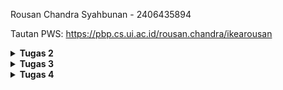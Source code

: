 Rousan Chandra Syahbunan - 2406435894

Tautan PWS: https://pbp.cs.ui.ac.id/rousan.chandra/ikearousan
<details>
<Summary><b>Tugas 2</b></Summary>
Jelaskan bagaimana cara kamu mengimplementasikan checklist di atas secara step-by-step (bukan hanya sekadar mengikuti tutorial).

Jawab : 
- Membuat sebuah proyek Django baru -> (Sebelum itu jangan lupa mengikuti tutorial 0 karena kita memperlukan requirements.txt, env, dan env prod untuk menjalankan proyek django) Pertama kita bisa membuat direktori terlebih dahulu lalu buat virtual environment dan jangan lupa untuk mengaktifkannya. Selanjutanya saya menyiapkan Dependencies dan menginstallnya. Seperti sebelumnya saya sudah membuat .env yang berisikan 'Production=false' dan .env.prod yang berisikan kredensial yang diberikan melalui email saya. jangan lupa juga untuk mengubah dan menambahkan isi dari file settings.py yang berada di dalam repository 'football_shop'.

- Membuat aplikasi dengan nama main pada proyek tersebut -> Pertama, sebelumnnya saya sudah mengaftikan virtual environment (kalau belum jangan lupa diaktifkan) sehingga saya hanya perlu menjalankan command 'python manage.py startapp main' yang akan membuat direktori baru bernama main. yang terakhir saya harus memasukan direktori main di dalam file 'settings.py' dengan menambah string "main" di variable; "INSTALLED_APPS".

- Proses routing (kedua routing saya gabung kesini) -> Saya mengisi file 'urls.py' yang sudah berada pada 'main', file tersebut berisikan sesuai yang diterakan oleh tutorial 1. Saya juga mengedit file 'urls.py' yang berada di repository 'football_shop' dengan mengarahkan semua requestnya ke file 'urls.py' yang ada di dalam 'main'
  
- Membuat model pada aplikasi main dengan nama Product dan memiliki atribut wajib sebagai berikut -> saya mengisi file 'model.py' dengan menambahkan class yang bernama Product yang memilki atribut-atribut wajib yang sesuai pada tugas 2:
  1. name (CharField) → digunakan untuk menyimpan nama produk. CharField cocok dipakai karena nama produk biasanya berupa teks pendek dengan jumlah karakter terbatas.
  2. price (IntegerField) → digunakan untuk menyimpan harga produk dalam bentuk angka bulat. IntegerField dipilih supaya bisa dilakukan operasi aritmetika (misalnya perhitungan total harga).
  3. description (TextField) → digunakan untuk menyimpan deskripsi produk. TextField dipakai karena teks bisa panjang (misalnya penjelasan detail produk).
  4. thumbnail (URLField) → digunakan untuk menyimpan tautan (URL) gambar produk. Dengan URLField, Django bisa otomatis melakukan validasi apakah string yang dimasukkan berbentuk URL yang valid.
  5. category (CharField) → digunakan untuk menyimpan kategori produk. CharField cocok karena biasanya kategori berupa teks pendek, seperti “Baju”, “Celana”, atau “Aksesoris”.
  6. is_featured (BooleanField) → digunakan untuk menyimpan status apakah produk tersebut termasuk produk unggulan atau tidak (True/False).

- Membuat sebuah fungsi pada views.py untuk dikembalikan ke dalam sebuah template HTML yang menampilkan nama aplikasi serta nama dan kelas. -> Saya melakukan dengan membuat sebuah fungsi home (namanya boleh bebas) yang akan mengirim data dari file 'views.py' ke template html (main.html).
  
- Melakukan deployment ke PWS terhadap aplikasi yang sudah dibuat sehingga nantinya dapat diakses oleh teman-temanmu melalui Internet. -> Link PWS: https://rousan-chandra-ikearousan.pbp.cs.ui.ac.id/
  
- Jangan lupa setelah melakukan semua ini, saya selalu melakukan push ke repositori Github dan PWS kalau ada update terbaru. dan juga di deploy juga di pws agar proyek saya bisa diliat untuk semua orang.

Buatlah bagan yang berisi request client ke web aplikasi berbasis Django beserta responnya dan jelaskan pada bagan tersebut kaitan antara urls.py, views.py, models.py, dan berkas html.

Jawab:
Client (Browser)  →  urls.py(yang bagian proyek)  →  Cek url (kalau url sesuai akan lanjut ke berikutnya, kalau url tidak sesuai maka akan error 404)  →  urls.py(yang bagian apliasi)  →  views.py  →  models.py  →  views.py  →  Berkas (main.html) →  Response ke Client (Browser)

urls.py: Mengecek pola URL, lalu mengarahkan request ke fungsi yang sesuai di views.py.
views.py: Menjalankan logika aplikasi. Mengambil data dari database lewat models.py, lalu kirim data ke template.
models.py: Definisi struktur data. Kalau views.py butuh data produk, ia akan query ke models.py.
Berkas (main.html): Tempat menampilkan data. views.py me-render data ke dalam template ini.
Response: HTML yang sudah jadi dikirim kembali ke browser.

Peran settings.py dalam proyek Django

Jawab:
- Menyimpan daftar aplikasi 'main' (INSTALLED_APPS).
- Mengatur database (engine, nama DB, user, password).
- Mengatur middleware (komponen yang memproses request/response sebelum sampai ke view).
- Menyimpan konfigurasi keamanan (secret key, debug mode, allowed hosts).
- Menentukan lokasi file statis (CSS, JS, gambar) dan template.
  
Cara kerja migrasi database di Django

Jawab: Semisalnya saya ingin ada perubahan pada model ataupun membuat model.py, struktur database otomatis berubah. Django nggak akan langsung ubah database sehingga kita perlu melakukan 'python manage.py makemigrations' untuk menghasilkan file migration (isi instruksi perubahan). Lalu jalankan 'python manage.py migrate' -> Django menerapkan perubahan itu ke database. jadi kegunaan migrasi sebagai sinkronisasi

Mengapa Django dipilih untuk pembelajaran awal?

Jawab: 
karena Django pakai pola Model–View–Template (MVT) yang jelas → mudah dipahami untuk dasar pengembangan. (Sayapun memahaminya dengan baik), lalu perlengkapan ada tools bawaan untuk database, autentikasi, routing, admin panel. Jadi saya bisa fokus ke logika, bukan ribet in bstal library tambahan. Dan juga populer banyak dipakai di perusahaan, jadi ilmu yang diajar berguna di dunia kerja serta Python lebih mudah dipelajari daripada bahasa lain, cocok untuk perkenalan framework web.

Apakah ada feedback untuk asisten dosen tutorial 1 yang telah kamu kerjakan sebelumnya?

Jawab: Penjelasan cukup jelas, saya sangat berterima kasih sudah diberikan cara memahami materinya dengan baik.

Terima kasih banyak kak.

</details>

<details>
<Summary><b>Tugas 3</b></Summary>

Jelaskan mengapa kita memerlukan data delivery dalam pengimplementasian sebuah platform?

Jawab: Dalam sebuah platform, data delivery itu penting banget karena dipakai buat ngirim data dari satu bagian sistem ke bagian lain. Bayangin aja kita punya aplikasi, pasti ada proses tuker data antara satu komponen dengan komponen lain biar aplikasinya jalan bener. Kalau nggak ada mekanisme ini, tiap bagian bakal jalan sendiri-sendiri tanpa bisa kerja sama. Biar gampang ditransfer, datanya butuh format yang terstruktur dan bisa dimengerti sama semua komponen. Dua format yang bakal saya pakai buat tugas 3 ini adalah XML sama JSON.
Sebagai contoh data delivery:
- XML biasanya dipakai di sistem lama atau enterprise karena fleksibel banget, lo bisa bikin tag sesuai kebutuhan. Cocok buat data yang rumit.
- JSON lebih simpel dan ringan karena isinya berbentuk key-value pairs. Makanya sekarang JSON lebih populer, apalagi di API modern dan aplikasi kekinian.
Jadi intinya, pake XML atau JSON bikin proses pengiriman data jadi lebih konsisten, efisien, dan gampang diintegrasiin. Hasilnya, platform bisa lebih gampang dikembangin, lebih fleksibel, dan jalan sebagai satu sistem utuh.

Menurutmu, mana yang lebih baik antara XML dan JSON? Mengapa JSON lebih populer dibandingkan XML?

Jawab: Menurut saya, JSON emang lebih baik dibanding XML. Soalnya struktur JSON itu lebih simpel, cuma pake key-value aja, mirip dictionary. Jadi waktu dibaca sama diproses, lebih gampang dan lebih cepet dipahami. Selain itu, ukuran file JSON juga biasanya lebih kecil karena tidak banyak tag buka-tutup kayak di XML, jadi lebih hemat storage sama bandwidth. XML sebenernya punya kelebihan juga, misalnya bisa dipake buat data yang kompleks dan ada fitur validasi lewat schema. Tapi di praktiknya, terutama buat API sama aplikasi web atau mobile, orang-orang lebih butuh format data yang ringan, gampang dibaca, dan gampang diproses. Itu sebabnya JSON jauh lebih populer sekarang. Sebagai contohnya waktu pembahasan bersama dosen, website yang menggunakan XML jarang ditemukan di zaman sekarang. Apalagi JSON udah langsung didukung di JavaScript sama banyak framework modern, jadi developer tidak perlu ribet lagi ngubah-ngubah format. Intinya, JSON lebih praktis, efisien, dan relevan sama kebutuhan zaman sekarang dibanding XML.

Jelaskan fungsi dari method is_valid() pada form Django dan mengapa kita membutuhkan method tersebut?

Jawab: Method is_valid() pada Django form adalah komponen krusial dalam validasi data input. Di Django, is_valid() itu dipake buat mengecek apakah data yang diinput user ke form udah sesuai sama aturan validasi yang saya set. Misalnya kita bikin form buat input data mahasiswa, di situ ada field nama, NPM, sama umur. Nah, kalau is_valid() return True, berarti datanya valid dan bisa diproses atau disimpan ke database. Ini sangat penting untuk Django. Karena kalau nggak ada validasi, data yang masuk bisa kacau atau bahkan meerusak sistem. Dengan is_valid(), kita aman dari input yang salah, bikin data di database lebih terjaga, dan sistem jadi lebih stabil. Jadi sebelum data masuk ke tahap berikutnya, harus lewat cek ini dulu.

Mengapa kita membutuhkan csrf_token saat membuat form di Django? Apa yang dapat terjadi jika kita tidak menambahkan csrf_token pada form Django? Bagaimana hal tersebut dapat dimanfaatkan oleh penyerang?

Jawab: Csrf_token digunakan sebagai pelindung ekstra di Django buat form. Token ini dipakai agar server bisa meyakinkan kalau request form bener-bener datang dari user lewat aplikasi kita, bukan dari situs lain yang coba menyerang.
Kalau kita tidak pake csrf_token, aplikasi bisa kena serangan CSRF (Cross-Site Request Forgery). Misalnya, user lagi login di aplikasi, terus buka website berbahaya yang diam-diam bikin request ke aplikasi kita. Kalau token nggak ada, request itu bisa aja lolos, padahal bukan user yang maksud. Serangannya bisa dipake buat hal-hal berbahaya, kayak mindahin data, ganti password, bahkan transaksi ilegal. Dengan csrf_token, setiap request punya kode unik yang harus cocok sama yang ada di server. Jadi, request palsu tidak bakal diterima. Makanya ini wajib untuk dipakai.

Jelaskan bagaimana cara kamu mengimplementasikan checklist di atas secara step-by-step (bukan hanya sekadar mengikuti tutorial).

Jawab: (Sebelum menambahkan empat fungsi views untuk data delivery, saya terlebih dahulu memastikan bahwa fungsi dasar create_product dan show_product sudah diimplementasi dengan proper di views.py, beserta routing URL yang sesuai) 
Tambahkan 4 fungsi views baru untuk melihat objek yang sudah ditambahkan dalam format XML, JSON, XML by ID, dan JSON by ID. ->  Untuk menambahkan 4 fungsi views.py, Saya memerlukan beberapa format sesuai yang ada di tutorial 2 lalu memodifikasinya sesuai dengan direktori tugas 2 saya.

Codingnya:

    def show_xml(request):
      Product_list = Product.objects.all()
      xml_data = serializers.serialize("xml",  Product_list)
      return HttpResponse(xml_data, content_type="application/xml")

    def show_json(request):
      Product_list =  Product.objects.all()
      json_data = serializers.serialize("json",  Product_list)
      return HttpResponse(json_data, content_type="application/json")

    def create_product(request):
      form = ProductForm(request.POST or None)
      if form.is_valid() and request.method == "POST":
      form.save()
      return redirect('main:home')

      context = {'form': form}
      return render(request, "create_product.html", context)

    def show_product(request, id):
      product = get_object_or_404(Product, pk=id)
      context = { 
        'product': product
      }

      return render(request, "product_detail.html", context)

    def show_xml_by_id(request, product_id):
      try:   
          product_item = Product.objects.filter(pk=product_id)
          xml_data = serializers.serialize("xml", product_item)
          return HttpResponse(xml_data, content_type="application/xml")
      except Product.DoesNotExist:
          return HttpResponse(status=404)

    def show_json_by_id(request, product_id):
      try:
         product_item = Product.objects.get(pk=product_id)
         json_data = serializers.serialize("json", [product_item])
         return HttpResponse(json_data, content_type="application/json")
       except Product.DoesNotExist:
         return HttpResponse(status=404)

Membuat routing URL untuk masing-masing views yang telah ditambahkan pada poin 1 -> Menambahkan URL routing yang sesuai di urls.py untuk masing-masing fungsi.

    from django.urls import path
    from main.views import home, show_product, create_product, show_xml, show_json, show_xml_by_id, show_json_by_id

    app_name = 'main'
      urlpatterns = [
          path('', home, name='home'),
          path('create-product/', create_product, name='create_product'),
          path('product/<str:id>/', show_product, name='show_product'),
          path('xml/', show_xml, name='show_xml'),
          path('json/', show_json, name='show_json'),
          path('xml/<str:product_id>/', show_xml_by_id, name='show_xml_by_id'),
          path('json/<str:product_id>/', show_json_by_id, name='show_json_by_id'),
      ] 

Membuat halaman yang menampilkan data objek model yang memiliki tombol "Add" yang akan redirect ke halaman form, serta tombol "Detail" pada setiap data objek model yang akan menampilkan halaman detail objek.  Membuat halaman form untuk menambahkan objek model pada app sebelumnya. Membuat halaman yang menampilkan detail dari setiap data objek model. Ketiganya saya gabung karena semuanya berhubungan langsung. 

-> Membuat berkas baru pada direktori main dengan nama forms.py untuk membuat struktur form yang dapat menerima data Product baru. Tambahkan kode tersebut di form.py. Lalu, sebelumnya saya sudah membuat fungsi dan path url create_product dan show_product sehingga yang perlu saya lakukan membuat berkas - berkas yang diperlukan untuk membuat create_product.html dan show_product.html yang berada di direktori main. Formatnya menyesuaikan kritea saya, misalnya kalau football_shop yang saya perlukan adalah nama, harga, dekripsi, jenis barang, dan sebagainya. Jangan lupa menambahkan {% csrf_token %} dan {{ form.as_table }} pada create_product.html.

{% csrf_token %} adalah token yang berfungsi sebagai security. Token ini di-generate secara otomatis oleh Django untuk mencegah serangan berbahaya.
{{ form.as_table }} adalah template tag yang digunakan untuk menampilkan fields form yang sudah dibuat pada forms.py sebagai table.

Tambahan hal penting, sebelumnya saya sudah membuat sebuah base.html yang berada pada folder template di direktori utama. ini berfungsi sebagai template dasar yang dapat digunakan sebagai kerangka umum untuk halaman web lainnya di dalam proyek. Dan untuk main.html yang berada di direktori main. Terdapat perubahan yaitu digunakan sebagai extend dari folder template berisi file base.html yang ada di direktori utama(football-shop). Hal ini juga berlaku untuk html yang lainnya seperti create_product.html dan show_product.html.

Sebelumnya saya sudah membuat base.html sebagai kerangka umum sehingga saya perlu menambahkan sebuah BASE_DIR / templates pada bagian DIRS di varible TEMPLATES di settings.py agar berkas base.html terdeteksi sebagai berkas template.

Terakhir, saya menambahkan entri url proyek pws saya pada CSRF_TRUSTED_ORIGINS tepat setelah local host.

Untuk SS Postman, saya hanya perlu mendownload postman sesuai yang ada di tutorial 2. Lalu menyalin url - url yang saya perlukan seperti pada foto dibawah ini.

Untuk git, seperti biasa saya hanya perlu add, commit dan push ke github saya ini.

Apakah ada feedback untuk asdos di tutorial 2 yang sudah kalian kerjakan?

Jawab: Untuk tutorial 2, saya memahami dengan baik. Hanya saja banyak sekali error saat di PWS dibandingkan saat saya di localhost. jadi jujur localhost saya lebih baik dijalankan dibanding pws saat tutorial 2.


4 foto hasil url postman:
<img width="1517" height="954" alt="image" src="https://github.com/user-attachments/assets/c57f11fc-1fdf-42d4-86ed-eae1424b06d5" />
<img width="1536" height="923" alt="Screenshot 2025-09-17 102046" src="https://github.com/user-attachments/assets/75ba7fec-1c24-4fca-bb0b-2616bb94523b" />
<img width="1510" height="861" alt="image" src="https://github.com/user-attachments/assets/bec411a0-aeea-4fbc-9a1b-c7a56b3faefc" />
<img width="1523" height="891" alt="image" src="https://github.com/user-attachments/assets/897a0623-d03d-4c7a-93b9-f5a305663c4e" />

</details>


<details>
<Summary><b>Tugas 4</b></Summary>
  
Apa itu Django AuthenticationForm? Jelaskan juga kelebihan dan kekurangannya. 

Jawab:

AuthenticationForm adalah form bawaan Django (django.contrib.auth.forms.AuthenticationForm) yang dipakai untuk proses login (sesuai ppt). Form ini mengikat request + POST data, memanggil backend autentikasi (authenticate()), dan memberikan form.get_user() bila kredensial valid.

Kelebihan:
- Siap pakai, terintegrasi dengan sistem auth Django → hemat waktu.
- Validasi aman (tidak mengungkap apakah username ada secara eksplisit).
- Memberikan pesan error terstruktur dan mekanisme validasi yang konsisten, sehingga memudahkan debugging dan mengurangi kemungkinan bug pada proses login.

Kekurangan:
- UI default sangat sederhana — perlu kustomisasi template agar cocok dengan desain.
- Tidak mendukung skenario login non-standar (mis. OTP, phone-only login) tanpa membuat form kustom.

Apa perbedaan antara autentikasi dan otorisasi? Bagaiamana Django mengimplementasikan kedua konsep tersebut?

Jawab:

Autentikasi adalah proses memverifikasi identitas pengguna: memastikan bahwa entitas yang mencoba mengakses sistem benar-benar adalah siapa yang mereka klaim. Contoh autentikasi: login dengan username/password, autentikasi berbasis token, atau login menggunakan OAuth.

Otorisasi adalah proses menentukan hak dan wewenang pengguna yang telah terverifikasi: setelah kita tahu siapa pengguna, otorisasi menjawab apa yang boleh dia lakukan. Contoh otorisasi: apakah pengguna boleh melihat halaman admin, mengedit produk tertentu, atau menghapus data pengguna lain.

Perbedaan kunci:

Urutan: autentikasi datang sebelum otorisasi. Kita harus mengetahui identitas (atau setidaknya bahwa identitas sudah terverifikasi) sebelum mengecek hak akses.

Fokus: autentikasi fokus pada identitas, otorisasi fokus pada izin/akses.

Data: autentikasi mengandalkan kredensial (password, token), sedangkan otorisasi mengandalkan role, permission, atribut objek, dan kebijakan aplikasi.

Implementasi di Django:

Autentikasi:

1. Model User
* django.contrib.auth.models.User adalah model bawaan yang menyimpan username, password (ter-hash), email, is_active, is_staff, is_superuser, dan lain-lain. Aplikasi juga dapat menggunakan custom user model yang ditentukan lewat AUTH_USER_MODEL.

2. Mekanisme Verifikasi

Fungsi authenticate() menerima kredensial dan memeriksa backend autentikasi yang aktif. Jika valid, ia mengembalikan instance User.

    from django.contrib.auth import authenticate, login
    
    user = authenticate(request, username='alice', password='pw')
    if user is not None:
        login(request, user)  # menyimpan user ke session

3. Login & Session

* login(request, user) menaruh identitas pengguna dalam session server-side dan mengaitkan session id ke cookie sessionid di browser klien.
* request.user (middleware AuthenticationMiddleware) menyediakan akses ke objek user di view/template.

Forms Bawaan

Django menyediakan AuthenticationForm (untuk login) dan UserCreationForm (untuk registrasi) yang memberikan validasi dasar dan integrasi dengan mekanisme auth.

Otorisasi:

- Field bawaan di User: is_staff, is_superuser.
- Sistem permission (Permission model) dan user.has_perm('app.permission_codename').
- Grup (Group) untuk mengelompokkan permission.
- Decorator/view mixin: @login_required, @permission_required, LoginRequiredMixin, PermissionRequiredMixin.
- Untuk object-level permission Django tidak memiliki implementasi kuat di core — gunakan paket tambahan (mis. django-guardian) bila butuh kontrol per-objek.



</details>


